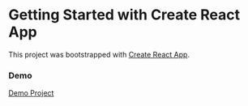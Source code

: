 # Getting Started with Create React App

This project was bootstrapped with [Create React App](https://github.com/facebook/create-react-app).

### Demo
[Demo Project](https://dazzling-creponne-9512ff.netlify.app)
